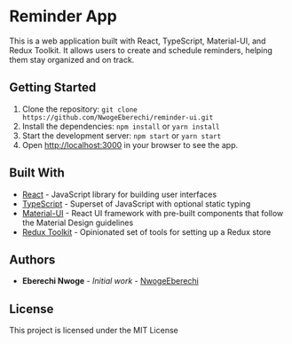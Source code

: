 # Reminder App

This is a web application built with React, TypeScript, Material-UI, and Redux Toolkit. It allows users to create and schedule reminders, helping them stay organized and on track.

## Getting Started

1. Clone the repository: `git clone https://github.com/NwogeEberechi/reminder-ui.git`
2. Install the dependencies: `npm install` or `yarn install`
3. Start the development server: `npm start` or `yarn start`
4. Open [http://localhost:3000](http://localhost:3000) in your browser to see the app.

## Built With

- [React](https://reactjs.org/) - JavaScript library for building user interfaces
- [TypeScript](https://www.typescriptlang.org/) - Superset of JavaScript with optional static typing
- [Material-UI](https://material-ui.com/) - React UI framework with pre-built components that follow the Material Design guidelines
- [Redux Toolkit](https://redux-toolkit.js.org/) - Opinionated set of tools for setting up a Redux store

## Authors

- **Eberechi Nwoge** - _Initial work_ - [NwogeEberechi](https://github.com/NwogeEberechi)

## License

This project is licensed under the MIT License
